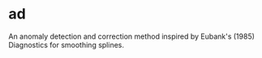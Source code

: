 # ad
An anomaly detection and correction method inspired by Eubank's (1985) Diagnostics for smoothing splines.
